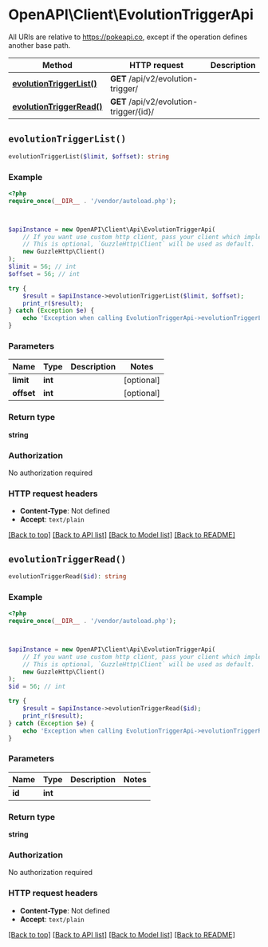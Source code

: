 # OpenAPI\Client\EvolutionTriggerApi

All URIs are relative to https://pokeapi.co, except if the operation defines another base path.

| Method | HTTP request | Description |
| ------------- | ------------- | ------------- |
| [**evolutionTriggerList()**](EvolutionTriggerApi.md#evolutionTriggerList) | **GET** /api/v2/evolution-trigger/ |  |
| [**evolutionTriggerRead()**](EvolutionTriggerApi.md#evolutionTriggerRead) | **GET** /api/v2/evolution-trigger/{id}/ |  |


## `evolutionTriggerList()`

```php
evolutionTriggerList($limit, $offset): string
```



### Example

```php
<?php
require_once(__DIR__ . '/vendor/autoload.php');



$apiInstance = new OpenAPI\Client\Api\EvolutionTriggerApi(
    // If you want use custom http client, pass your client which implements `GuzzleHttp\ClientInterface`.
    // This is optional, `GuzzleHttp\Client` will be used as default.
    new GuzzleHttp\Client()
);
$limit = 56; // int
$offset = 56; // int

try {
    $result = $apiInstance->evolutionTriggerList($limit, $offset);
    print_r($result);
} catch (Exception $e) {
    echo 'Exception when calling EvolutionTriggerApi->evolutionTriggerList: ', $e->getMessage(), PHP_EOL;
}
```

### Parameters

| Name | Type | Description  | Notes |
| ------------- | ------------- | ------------- | ------------- |
| **limit** | **int**|  | [optional] |
| **offset** | **int**|  | [optional] |

### Return type

**string**

### Authorization

No authorization required

### HTTP request headers

- **Content-Type**: Not defined
- **Accept**: `text/plain`

[[Back to top]](#) [[Back to API list]](../../README.md#endpoints)
[[Back to Model list]](../../README.md#models)
[[Back to README]](../../README.md)

## `evolutionTriggerRead()`

```php
evolutionTriggerRead($id): string
```



### Example

```php
<?php
require_once(__DIR__ . '/vendor/autoload.php');



$apiInstance = new OpenAPI\Client\Api\EvolutionTriggerApi(
    // If you want use custom http client, pass your client which implements `GuzzleHttp\ClientInterface`.
    // This is optional, `GuzzleHttp\Client` will be used as default.
    new GuzzleHttp\Client()
);
$id = 56; // int

try {
    $result = $apiInstance->evolutionTriggerRead($id);
    print_r($result);
} catch (Exception $e) {
    echo 'Exception when calling EvolutionTriggerApi->evolutionTriggerRead: ', $e->getMessage(), PHP_EOL;
}
```

### Parameters

| Name | Type | Description  | Notes |
| ------------- | ------------- | ------------- | ------------- |
| **id** | **int**|  | |

### Return type

**string**

### Authorization

No authorization required

### HTTP request headers

- **Content-Type**: Not defined
- **Accept**: `text/plain`

[[Back to top]](#) [[Back to API list]](../../README.md#endpoints)
[[Back to Model list]](../../README.md#models)
[[Back to README]](../../README.md)
